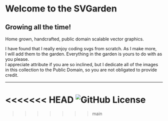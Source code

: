 # Welcome to the SVGarden

## Growing all the time!

Home grown, handcrafted, public domain scalable vector graphics.

I have found that I really enjoy coding svgs from scratch. As I make more,<br />
I will add them to the garden. Everything in the garden is yours to do with as you please.<br />
I appreciate attribute if you are so inclined, but I dedicate all of the images<br />
in this collection to the Public Domain, so you are not obligated to provide credit.

---

<<<<<<< HEAD
![GitHub License](https://img.shields.io/github/license/TRezendes/SVGarden?style=flat&color=27FB6B)
=======
>>>>>>> main
